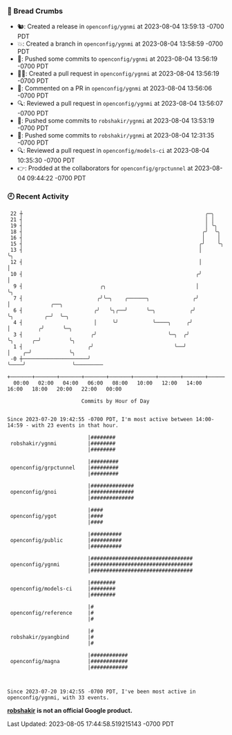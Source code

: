 ### 🍞 Bread Crumbs

 * 🐿: Created a release in `openconfig/ygnmi` at 2023-08-04 13:59:13 -0700 PDT
 * 💥: Created a branch in `openconfig/ygnmi` at 2023-08-04 13:58:59 -0700 PDT
 * 🚢: Pushed some commits to `openconfig/ygnmi` at 2023-08-04 13:56:19 -0700 PDT
 * ✍🏼: Created a pull request in `openconfig/ygnmi` at 2023-08-04 13:56:19 -0700 PDT
 * 💬: Commented on a PR in  `openconfig/ygnmi` at 2023-08-04 13:56:06 -0700 PDT
 * 🔍: Reviewed a pull request in  `openconfig/ygnmi` at 2023-08-04 13:56:07 -0700 PDT
 * 🚢: Pushed some commits to `robshakir/ygnmi` at 2023-08-04 13:53:19 -0700 PDT
 * 🚢: Pushed some commits to `robshakir/ygnmi` at 2023-08-04 12:31:35 -0700 PDT
 * 🔍: Reviewed a pull request in  `openconfig/models-ci` at 2023-08-04 10:35:30 -0700 PDT
 * 👉: Prodded at the collaborators for `openconfig/grpctunnel` at 2023-08-04 09:44:22 -0700 PDT

### 🕘 Recent Activity
```
 22 ┼                                                           ╭─╮
 21 ┤                                                           │ │
 19 ┤                                                           │ ╰╮
 18 ┤                                                          ╭╯  ╰╮
 16 ┤                                                          │    │
 15 ┤                                                         ╭╯    ╰╮
 13 ┤                                                         │      ╰╮
 12 ┤                                                         │       │
 10 ┤                                                        ╭╯       │
  9 ┤                         ╭╮                             │        ╰╮
  7 ┤                        ╭╯╰─╮    ╭──────╮              ╭╯         │             ╭──╮
  6 ┤                       ╭╯   ╰╮╭──╯      ╰─╮           ╭╯          ╰╮          ╭─╯  ╰─╮
  4 ┤                       │     ╰╯           ╰────╮     ╭╯            │         ╭╯      ╰─╮
  3 ┤                      ╭╯                       ╰─╮  ╭╯             ╰╮      ╭─╯         ╰╮
  1 ┤                     ╭╯                          ╰──╯               │    ╭─╯            ╰╮
 -0 ┼─────────────────────╯                                              ╰────╯               ╰─────────
    +───────+───────+───────+───────+───────+───────+───────+───────+───────+───────+───────+───────+────
  00:00   02:00   04:00   06:00   08:00   10:00   12:00   14:00   16:00   18:00   20:00   22:00   00:00   

						Commits by Hour of Day


Since 2023-07-20 19:42:55 -0700 PDT, I'm most active between 14:00-14:59 - with 23 events in that hour.

```



```
                          |########
 robshakir/ygnmi          |########
                          |########

                          |#########
 openconfig/grpctunnel    |#########
                          |#########

                          |##############
 openconfig/gnoi          |##############
                          |##############

                          |####
 openconfig/ygot          |####
                          |####

                          |##########
 openconfig/public        |##########
                          |##########

                          |#################################
 openconfig/ygnmi         |#################################
                          |#################################

                          |########
 openconfig/models-ci     |########
                          |########

                          |#
 openconfig/reference     |#
                          |#

                          |#
 robshakir/pyangbind      |#
                          |#

                          |############
 openconfig/magna         |############
                          |############



Since 2023-07-20 19:42:55 -0700 PDT, I've been most active in openconfig/ygnmi, with 33 events.

```
**[robshakir](mailto:robjs@google.com) is not an official Google product.**  


Last Updated: 2023-08-05 17:44:58.519215143 -0700 PDT
